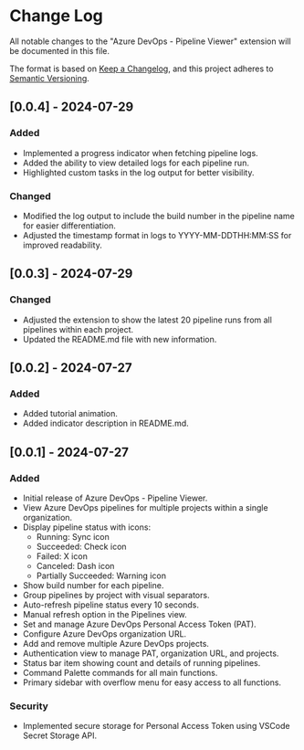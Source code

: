 # Change Log

All notable changes to the "Azure DevOps - Pipeline Viewer" extension will be documented in this file.

The format is based on [Keep a Changelog](https://keepachangelog.com/en/1.0.0/),
and this project adheres to [Semantic Versioning](https://semver.org/spec/v2.0.0.html).

## [0.0.4] - 2024-07-29

### Added

- Implemented a progress indicator when fetching pipeline logs.
- Added the ability to view detailed logs for each pipeline run.
- Highlighted custom tasks in the log output for better visibility.

### Changed

- Modified the log output to include the build number in the pipeline name for easier differentiation.
- Adjusted the timestamp format in logs to YYYY-MM-DDTHH:MM:SS for improved readability.

## [0.0.3] - 2024-07-29

### Changed

- Adjusted the extension to show the latest 20 pipeline runs from all pipelines within each project.
- Updated the README.md file with new information.

## [0.0.2] - 2024-07-27

### Added

- Added tutorial animation.
- Added indicator description in README.md.

## [0.0.1] - 2024-07-27

### Added

- Initial release of Azure DevOps - Pipeline Viewer.
- View Azure DevOps pipelines for multiple projects within a single organization.
- Display pipeline status with icons:
  - Running: Sync icon
  - Succeeded: Check icon
  - Failed: X icon
  - Canceled: Dash icon
  - Partially Succeeded: Warning icon
- Show build number for each pipeline.
- Group pipelines by project with visual separators.
- Auto-refresh pipeline status every 10 seconds.
- Manual refresh option in the Pipelines view.
- Set and manage Azure DevOps Personal Access Token (PAT).
- Configure Azure DevOps organization URL.
- Add and remove multiple Azure DevOps projects.
- Authentication view to manage PAT, organization URL, and projects.
- Status bar item showing count and details of running pipelines.
- Command Palette commands for all main functions.
- Primary sidebar with overflow menu for easy access to all functions.

### Security

- Implemented secure storage for Personal Access Token using VSCode Secret Storage API.
